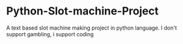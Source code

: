 # Python-Slot-machine-Project
A text based slot machine making project in python language. I don't support gambling, i support coding
